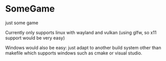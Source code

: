 # SomeGame
just some game

Currently only supports linux with wayland and vulkan (using glfw, so x11 support would be very easy)

Windows would also be easy: just adapt to another build system other than makefile which supports windows such as cmake or visual studio.
